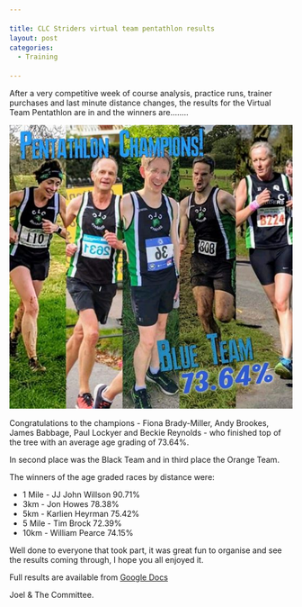 ```yaml
---

title: CLC Striders virtual team pentathlon results
layout: post
categories:
  - Training
  
---
```


After a very competitive week of course analysis, practice runs, trainer purchases and last minute distance changes, the results for the Virtual Team Pentathlon are in and the winners are........

![The Blue Team](/images/2020/05/2020-05-03-Striders-pentathlon-winning-team.jpg "The Blue Team")

Congratulations to the champions - Fiona Brady-Miller, Andy Brookes, James Babbage, Paul Lockyer and Beckie Reynolds - who finished top of the tree with an average age grading of 73.64%.

In second place was the Black Team and in third place the Orange Team.

The winners of the age graded races by distance were:
* 1 Mile - JJ John Willson 90.71%
* 3km - Jon Howes 78.38%
* 5km - Karlien Heyrman 75.42%
* 5 Mile - Tim Brock 72.39%
* 10km - William Pearce 74.15%

Well done to everyone that took part, it was great fun to organise and see the results coming through, I hope you all enjoyed it.

Full results are available from [Google Docs](https://docs.google.com/spreadsheets/d/1wXqRwYOj3jq12kWxRQSBZVnK60wSlj7gDjTXS5CzMnk/edit?usp=sharing)

Joel & The Committee.
